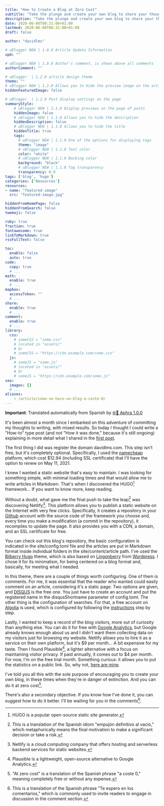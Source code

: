 ```yaml
---
title: "How to Create a Blog at Zero Cost"
subtitle: "Take the plunge and create your own blog to share your thoughts"
description: "Take the plunge and create your own blog to share your thoughts"
date: 2020-06-06T08:31:00+01:00
lastmod: 2020-06-06T08:31:00+01:00
draft: false

author: "davidlms"

# uBlogger NEW | 1.0.0 Article Update Information
upd: ""

# uBlogger NEW | 1.0.0 Author's comment, is shown above all comments
authorComment: ""

# uBlogger  | 1.2.0 article design theme
theme: ""
# uBlogger NEW | 1.2.0 Allows you to hide the preview image on the article page
hiddenFeaturedImage: false

# uBlogger  | 1.2.0 Post display settings on the page
summaryStyle:
    # uBlogger NEW | 1.1.0 Display previews on the page of posts
    hiddenImage: false
    # uBlogger NEW | 1.1.0 Allows you to hide the description
    hiddenDescription: false
    # uBlogger NEW | 1.1.0 Allows you to hide the title
    hiddenTitle: true
    tags:
      # uBlogger NEW | 1.1.0 One of the options for displaying tags
      theme: "image"
      # uBlogger NEW | 1.1.0 Text color
      color: "white"
      # uBlogger NEW | 1.1.0 Backing color
      background: "black"
      # uBlogger NEW | 1.1.0 Tag transparency
      transparency: 0.9
tags: ['blog', 'hugo']
categories: ['Resources']
resources:
- name: "featured-image"
  src: "featured-image.jpg"

hiddenFromHomePage: false
hiddenFromSearch: false
twemoji: false

ruby: true
fraction: true
fontawesome: true
linkToMarkdown: true
rssFullText: false

toc:
  enable: false
  auto: true
code:
  copy: true
  # ...
math:
  enable: true
  # ...
mapbox:
  accessToken: ""
  # ...
share:
  enable: true
  # ...
comment:
  enable: true
  # ...
library:
  css:
    # someCSS = "some.css"
    # located in "assets/"
    # Or
    # someCSS = "https://cdn.example.com/some.css"
  js:
    # someJS = "some.js"
    # located in "assets/"
    # Or
    # someJS = "https://cdn.example.com/some.js"
seo:
  images: []
  # ...
aliases:
    - /article/cómo-se-hace-un-blog-a-coste-0/
---
```

**Important**: Translated automatically from Spanish by [🌐💬 Aphra 1.0.0](https://github.com/DavidLMS/aphra)

It's been almost a month since I embarked on this adventure of committing my thoughts to writing, with mixed results. So today I thought I could write a "How-to" type post (and not "How it was done," because it's still ongoing) explaining in more detail what I shared in the [first post](https://davidlms.com/article/hello-world/).

The first thing I did was register the domain davidlms.com. This step isn't free, but it's completely optional. Specifically, I used the [namecheap](https://www.namecheap.com) platform, which cost $12.94 (including SSL certificate) that I'll have the option to renew on May 11, 2021.

I knew I wanted a static website that's easy to maintain. I was looking for something simple, with minimal loading times and that would allow me to write articles in Markdown. That's when I discovered the HUGO[^1] framework... If you want to know more, keep reading.

Without a doubt, what gave me the final push to take the leap[^2] was discovering Netlify[^3]. This platform allows you to publish a static website on the Internet with very few clicks. Specifically, it creates a repository in your [Github](https://github.com/) account with the source code of the framework you choose and, every time you make a modification (a commit in the repository), it recompiles to update the page. It also provides you with a CDN, a domain, and an SSL certificate for free.

You can check out this blog's repository, the basic configuration is indicated in the site/config.toml file and the articles are put in Markdown format inside individual folders in the site/content/article path. I've used the [Bilberry Hugo](https://themes.gohugo.io/bilberry-hugo-theme/) theme, which is also based on [Lingonberry](https://www.andersnoren.se/teman/lingonberry-wordpress-theme/) from [Wordpress](https://wordpress.org/). I chose it for its minimalism, for being centered on a blog format and, basically, for meeting what I needed.

In this theme, there are a couple of things worth configuring. One of them is comments. For me, it was essential that the reader who wanted could easily comment on an article, considering it's a static page. Two options are given, and [DISQUS](https://disqus.com/) is the free one. You just have to create an account and put the registered name in the disqusShortname parameter of config.toml. The other thing is the configuration of searches. For that, a free account on [Algolia](https://www.algolia.com) is used, which is configured by following the [instructions](https://themes.gohugo.io/bilberry-hugo-theme/#Algolia-Search) step by step.

Lastly, I wanted to keep a record of the blog visitors, more out of curiosity than anything else. You can do it for free with [Google Analytics](https://analytics.google.com/analytics/web/), but Google already knows enough about us and I didn't want them collecting data on my visitors just for browsing my website. Netlify allows you to hire it as a service on their own platform, but it's $9 per month... A bit expensive for my taste. Then I found Plausible[^4], a lighter alternative with a focus on maintaining visitor privacy. If paid annually, it comes out to $4 per month. For now, I'm on the free trial month. Something curious: it allows you to put the statistics on a public link. So, why not, [here are mine](https://plausible.io/davidlms.com).

I've told you all this with the sole purpose of encouraging you to create your own blog, in these times when they're in danger of extinction. And you can do it at zero cost[^5].

There's also a secondary objective. If you know how I've done it, you can suggest how to do it better. I'll be waiting for you in the comments[^6].

[^1]: HUGO is a popular open-source static site generator.

[^2]: This is a translation of the Spanish idiom "empujón definitivo al vacío," which metaphorically means the final motivation to make a significant decision or take a risk.

[^3]: Netlify is a cloud computing company that offers hosting and serverless backend services for static websites.

[^4]: Plausible is a lightweight, open-source alternative to Google Analytics.

[^5]: "At zero cost" is a translation of the Spanish phrase "a coste 0," meaning completely free or without any expense.

[^6]: This is a translation of the Spanish phrase "Te espero en los comentarios," which is commonly used to invite readers to engage in discussion in the comment section.